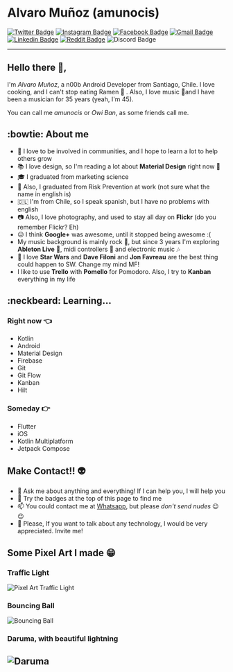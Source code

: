 # Alvaro Muñoz (amunocis)
[![Twitter Badge](https://img.shields.io/badge/-@amunocis-1ca0f1?style=flat-square&labelColor=1ca0f1&logo=twitter&logoColor=white&link=https://twitter.com/amunocis)](https://twitter.com/amunocis)
[![Instagram Badge](https://img.shields.io/badge/@amunocis-E4405F?style=flat-square&logo=instagram&logoColor=white&link=https://www.instagram.com/amunocis/)](https://www.instagram.com/amunocis/)
[![Facebook Badge ](https://img.shields.io/badge/Alvaro_Muñoz-1877F2?style=flat-square&logo=facebook&logoColor=white&link=https://www.facebook.com/amunocis)](https://www.facebook.com/amunocis)
[![Gmail Badge](https://img.shields.io/badge/-amunocis@gmail.com-c14438?style=flat-square&logo=Gmail&logoColor=white&link=mailto:amunocis@gmail.com)](mailto:amunocis@gmail.com)
[![Linkedin Badge](https://img.shields.io/badge/-Alvaro_Muñoz-blue?style=flat-square&logo=Linkedin&logoColor=white&link=https://www.linkedin.com/in/alvaromunozcisternas/)](https://www.linkedin.com/in/alvaromunozcisternas/)
[![Reddit Badge](https://img.shields.io/badge/Owi_Ban-FF4500?style=flat-square&logo=reddit&logoColor=white&https://www.reddit.com/user/amunocis)](https://www.reddit.com/user/amunocis)
![Discord Badge](https://img.shields.io/badge/Alvaro_M-7289DA?style=flat-square&logo=discord&logoColor=white)

---

## Hello there 👋,
I'm *Alvaro Muñoz*, a n00b Android Developer from Santiago, Chile. I love cooking, and I can't stop eating Ramen :ramen: . Also, I love music :guitar:and I have been a musician for 35 years (yeah, I'm 45).

You can call me *amunocis* or *Owi Ban*, as some friends call me.

## :bowtie: About me
- :busts_in_silhouette: I love to be involved in communities, and I hope to learn a lot to help others grow
- :books: I love design, so I'm reading a lot about **Material Design** right now :book:
- :mortar_board: I graduated from marketing science
- :construction_worker: Also, I graduated from Risk Prevention at work (not sure what the name in english is)
- :chile: I'm from Chile, so I speak spanish, but I have no problems with english
- :camera: Also, I love photography, and used to stay all day on **Flickr** (do you remember Flickr? Eh)
- :disappointed_relieved: I think **Google+** was awesome, until it stopped being awesome :(
- My music background is mainly rock :metal:, but since 3 years I'm exploring **Ableton Live** :musical_score:, midi controllers :musical_keyboard: and electronic music :notes:
- :space_invader: I love **Star Wars** and **Dave Filoni** and **Jon Favreau** are the best thing could happen to SW. Change my mind MF!
- I like to use **Trello** with **Pomello** for Pomodoro. Also, I try to **Kanban** everything in my life

## :neckbeard: Learning...
### Right now :point_left:
- Kotlin
- Android
- Material Design
- Firebase
- Git
- Git Flow
- Kanban
- Hilt
### Someday :point_right:
- Flutter
- iOS
- Kotlin Multiplatform
- Jetpack Compose

## Make Contact!! :alien:
- 💬 Ask me about anything and everything! If I can help you, I will help you
- :name_badge: Try the badges at the top of this page to find me
- 📫 You could contact me at [Whatsapp](https://wa.me/+56944376762), but please *don't send nudes* :wink: :wink:
- 💬 Please, If you want to talk about any technology, I would be very appreciated. Invite me!

## Some Pixel Art I made :grin:
### Traffic Light
![Pixel Art Traffic Light](https://64.media.tumblr.com/fbcdf4a3a2e0c2508e8d28d04024ba6b/9789824e0701a026-4f/s100x200/9bffecbfa04da1ef4f9e1c31805a0bd758d1bc7c.gifv)

### Bouncing Ball
![Bouncing Ball](https://64.media.tumblr.com/71ed4a0f4b33bfb1791e58ae1aabfca8/b327fac614ff6273-f3/s75x75_c1/e158dd0e92f5f9e0aebdef4ed8b002805552e504.gifv)

### Daruma, with beautiful lightning
![Daruma](https://64.media.tumblr.com/fe1f2da7a066bbd6bef68ce2fb2319f0/f70d07eb77c712d6-84/s100x200/0bce0f5a7ac27093c24c8ac282322021ff704afb.png)
---
